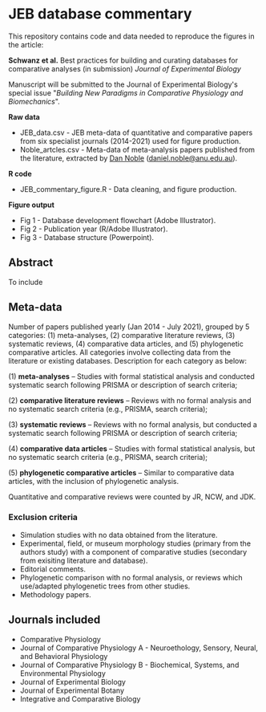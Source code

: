 # JEB database commentary

This repository contains code and data needed to reproduce the figures in the article:

**Schwanz et al.** Best practices for building and curating databases for comparative analyses (in submission) *Journal of Experimental Biology*

Manuscript will be submitted to the Journal of Experimental Biology's special issue "*Building New Paradigms in Comparative Physiology and Biomechanics*".

**Raw data**
- JEB_data.csv - JEB meta-data of quantitative and comparative papers from six specialist journals (2014-2021) used for figure production.
- Noble_artcles.csv - Meta-data of meta-analysis papers published from the literature, extracted by [Dan Noble](https://github.com/daniel1noble) (daniel.noble@anu.edu.au).

**R code**
- JEB_commentary_figure.R - Data cleaning, and figure production.

**Figure output**
- Fig 1 - Database development flowchart (Adobe Illustrator).
- Fig 2 - Publication year (R/Adobe Illustrator).
- Fig 3 - Database structure (Powerpoint).

## Abstract
To include

## Meta-data
Number of papers published yearly (Jan 2014 - July 2021), grouped by 5 categories: (1) meta-analyses, (2) comparative literature reviews, (3) systematic reviews, (4) comparative data articles, and (5) phylogenetic comparative articles. All categories involve collecting data from the literature or existing databases. Description for each category as below:

(1) **meta-analyses** – Studies with formal statistical analysis and conducted systematic search following PRISMA or description of search criteria;

(2) **comparative literature reviews** – Reviews with no formal analysis and no systematic search criteria (e.g., PRISMA, search criteria);

(3) **systematic reviews** – Reviews with no formal analysis, but conducted a systematic search following PRISMA or description of search criteria;

(4) **comparative data articles** – Studies with formal statistical analysis, but no systematic search criteria (e.g., PRISMA, search criteria);

(5) **phylogenetic comparative articles** – Similar to comparative data articles, with the inclusion of phylogenetic analysis.

Quantitative and comparative reviews were counted by JR, NCW, and JDK.

### Exclusion criteria
- Simulation studies with no data obtained from the literature.
- Experimental, field, or museum morphology studies (primary from the authors study) with a component of comparative studies (secondary from exisiting literature and database).
- Editorial comments.
- Phylogenetic comparison with no formal analysis, or reviews which use/adapted phylogenetic trees from other studies. 
- Methodology papers.

## Journals included
- Comparative Physiology
- Journal of Comparative Physiology A - Neuroethology, Sensory, Neural, and Behavioral Physiology
- Journal of Comparative Physiology B - Biochemical, Systems, and Environmental Physiology
- Journal of Experimental Biology
- Journal of Experimental Botany
- Integrative and Comparative Biology
